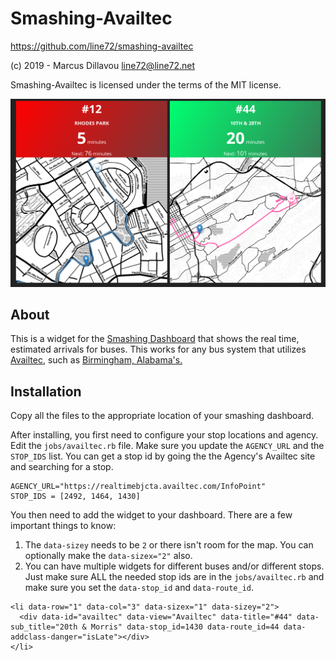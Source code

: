 # Smashing-Availtec

https://github.com/line72/smashing-availtec

(c) 2019 - Marcus Dillavou <line72@line72.net>

Smashing-Availtec is licensed under the terms of the MIT license.

![Screenshot](/screenshot.png?raw=true "Real time Bus Arrivals for Smashing")

## About

This is a widget for the [Smashing
Dashboard](https://smashing.github.io/) that shows the real time,
estimated arrivals for buses. This works for any bus system that
utilizes [Availtec](https://availtec.com/), such as [Birmingham,
Alabama's.](https://realtimebjcta.availtec.com/)

## Installation

Copy all the files to the appropriate location of your smashing dashboard.

After installing, you first need to configure your stop locations and agency. Edit the `jobs/availtec.rb` file. Make sure you update the `AGENCY_URL` and the `STOP_IDS` list. You can get a stop id by going the the Agency's Availtec site and searching for a stop.

```
AGENCY_URL="https://realtimebjcta.availtec.com/InfoPoint"
STOP_IDS = [2492, 1464, 1430]
```

You then need to add the widget to your dashboard. There are a few important things to know:

1. The `data-sizey` needs to be `2` or there isn't room for the map. You can optionally make the `data-sizex="2"` also.
1. You can have multiple widgets for different buses and/or different stops. Just make sure ALL the needed stop ids are in the `jobs/availtec.rb` and make sure you set the `data-stop_id` and `data-route_id`.

```
<li data-row="1" data-col="3" data-sizex="1" data-sizey="2">
  <div data-id="availtec" data-view="Availtec" data-title="#44" data-sub_title="20th & Morris" data-stop_id=1430 data-route_id=44 data-addclass-danger="isLate"></div>
</li>
```

